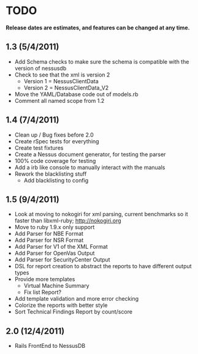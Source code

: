 # TODO #

**Release dates are estimates, and features can be changed at any time.**

## 1.3 (5/4/2011)

- Add Schema checks to make sure the schema is compatible with the version of nessusdb
- Check to see that the xml is version 2
	- Version 1 = NessusClientData
	- Version 2 = NessusClientData_V2
- Move the YAML/Database code out of models.rb
- Comment all named scope from 1.2

## 1.4 (7/4/2011)
- Clean up / Bug fixes before 2.0
- Create rSpec tests for everything
- Create test fixtures
- Create a Nessus document generator, for testing the parser
- 100% code coverage for testing
- Add a irb like console to manually interact with the manuals
- Rework the blacklisting stuff
	- Add blacklisting to config

## 1.5 (9/4/2011)
- Look at moving to nokogiri for xml parsing, current benchmarks so it faster than libxml-ruby; http://nokogiri.org
- Move to ruby 1.9.x only support
- Add Parser for NBE Format
- Add Parser for NSR Format
- Add Parser for V1 of the XML Format
- Add Parser for OpenVas Output
- Add Parser for SecurityCenter Output
- DSL for report creation to abstract the reports to have different output types
- Provide more templates
	- Virtual Machine Summary
	- Fix list Report?
- Add template validation and more error checking
- Colorize the reports with better style
- Sort Technical Findings Report by count/score	

## 2.0 (12/4/2011)
- Rails FrontEnd to NessusDB
